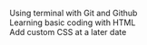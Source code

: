 Using terminal with Git and Github  
Learning basic coding with HTML  
Add custom CSS at a later date